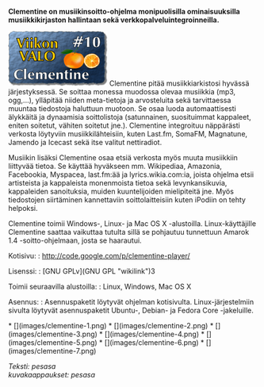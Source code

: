 <!--
Title: Clementine
Week: 1x10
Number: 10
Date: 2011/03/06
Pageimage: valo10-Clementine.png
Tags: Linux,Mac OS X,Windows,Musiikki
-->
**Clementine on musiikinsoitto-ohjelma monipuolisilla ominaisuuksilla
musiikkikirjaston hallintaan sekä verkkopalveluintegroinneilla.**

![](images/valo10-Clementine.png "fig:valo10-Clementine.png") Clementine pitää
musiikkiarkistosi hyvässä järjestyksessä. Se soittaa monessa muodossa
olevaa musiikkia (mp3, ogg,...), ylläpitää niiden meta-tietoja ja
arvosteluita sekä tarvittaessa muuntaa tiedostoja haluttuun muotoon. Se
osaa luoda automaattisesti älykkäitä ja dynaamisia soittolistoja
(satunnainen, suosituimmat kappaleet, eniten soitetut, vähiten soitetut
jne.). Clementine integroituu näppärästi verkosta löytyviin
musiikkilähteisiin, kuten Last.fm, SomaFM, Magnatune, Jamendo ja Icecast
sekä itse valitut nettiradiot.

Musiikin lisäksi Clementine osaa etsiä verkosta myös muuta musiikkiin
liittyvää tietoa. Se käyttää hyväkseen mm. Wikipediaa, Amazonia,
Facebookia, Myspacea, last.fm:ää ja lyrics.wikia.com:ia, joista ohjelma
etsii artisteista ja kappaleista monenmoista tietoa sekä
levynkansikuvia, kappaleiden sanoituksia, muiden kuuntelijoiden
mielipiteitä jne. Myös tiedostojen siirtäminen kannettaviin
soittolaitteisiin kuten iPodiin on tehty helpoksi.

Clementine toimii Windows-, Linux- ja Mac OS X -alustoilla.
Linux-käyttäjille Clementine saattaa vaikuttaa tutulta sillä se
pohjautuu tunnettuun Amarok 1.4 -soitto-ohjelmaan, josta se haarautui.

Kotisivu:
:    <http://code.google.com/p/clementine-player/>

Lisenssi:
:    [GNU GPLv](GNU GPL "wikilink")3

Toimii seuraavilla alustoilla:
:    Linux, Windows, Mac OS X

Asennus:
:    Asennuspaketit löytyvät ohjelman kotisivulta. Linux-järjestelmiin sivulta löytyvät asennuspaketit Ubuntu-, Debian- ja Fedora Core -jakeluille.

<div class="psgallery" markdown="1">
* [](images/clementine-1.png)
* [](images/clementine-2.png)
* [](images/clementine-3.png)
* [](images/clementine-4.png)
* [](images/clementine-5.png)
* [](images/clementine-6.png)
* [](images/clementine-7.png)
</div>

*Teksti: pesasa* <br />
*kuvakaappaukset: pesasa*
